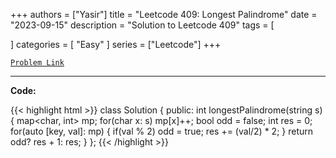 
+++
authors = ["Yasir"]
title = "Leetcode 409: Longest Palindrome"
date = "2023-09-15"
description = "Solution to Leetcode 409"
tags = [
    
]
categories = [
    "Easy"
]
series = ["Leetcode"]
+++



[`Problem Link`](https://leetcode.com/problems/longest-palindrome/description/)

---

**Code:**

{{< highlight html >}}
class Solution {
public:
    int longestPalindrome(string s) {
        map<char, int> mp;
        for(char x: s)
            mp[x]++;
        bool odd = false;
        int res = 0;
        for(auto [key, val]: mp) {
            if(val % 2) odd = true;
            res += (val/2) * 2;
        }
        return odd? res + 1: res;
    }
};
{{< /highlight >}}

